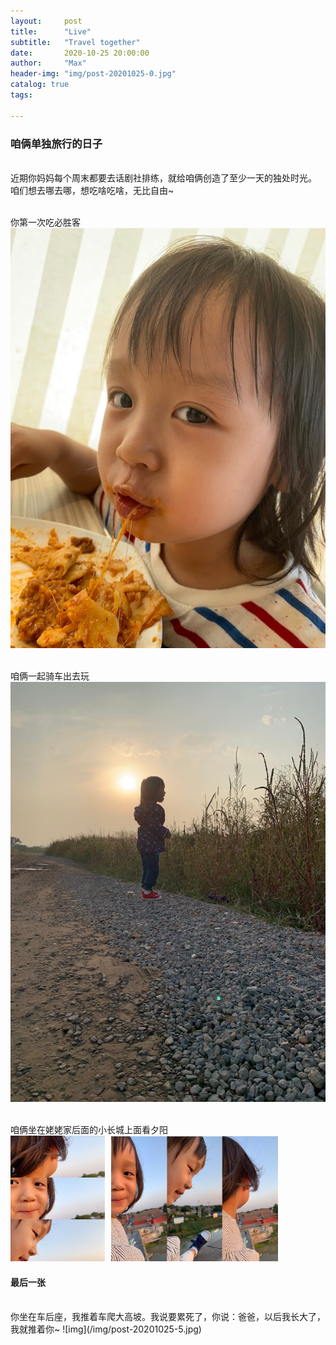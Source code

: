 ```yaml
---
layout:     post
title:      "Live"
subtitle:   "Travel together"
date:       2020-10-25 20:00:00
author:     "Max"
header-img: "img/post-20201025-0.jpg"
catalog: true
tags:

---
```


> 

<h3>咱俩单独旅行的日子</h3> 


<br>近期你妈妈每个周末都要去话剧社排练，就给咱俩创造了至少一天的独处时光。
<br>咱们想去哪去哪，想吃啥吃啥，无比自由~


<br>你第一次吃必胜客
<br>
![img](/img/post-20201025-1.jpg)

<br>咱俩一起骑车出去玩
<br>
![img](/img/post-20201025-2.jpg)

<br>咱俩坐在姥姥家后面的小长城上面看夕阳
<br>
<img src="/img/post-20201025-3.jpg"  alt="图片说明" width="30%" style="display: inline-block;" ><img src="/img/post-20201025-4.jpg"  alt="图片说明" width="53%" style="display: inline-block; margin-left: 10px;"> 

<h4>最后一张</h4>
<br>你坐在车后座，我推着车爬大高坡。我说要累死了，你说：爸爸，以后我长大了，我就推着你~
![img](/img/post-20201025-5.jpg)



